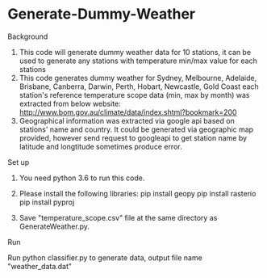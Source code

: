# Generate-Dummy-Weather

Background 

1. 	This code will generate dummy weather data for 10 stations, it can be used to generate any stations with temperature min/max value for each stations
2. 	This code generates dummy weather for Sydney, Melbourne, Adelaide, Brisbane, Canberra, Darwin, Perth, Hobart, Newcastle, Gold Coast
	  each station's reference temperature scope data (min, max by month) was extracted from below website: 
	  http://www.bom.gov.au/climate/data/index.shtml?bookmark=200
3. 	Geographical information was extracted via google api based on stations' name and country. It could be generated via geographic map provided, 
    however send request to googleapi to get station name by latitude and longtitude sometimes produce error. 

Set up

1. You need python 3.6 to run this code. 

2. Please install the following libraries: 
    pip install geopy
    pip install rasterio
    pip install pyproj
    
3. Save "temperature_scope.csv" file at the same directory as GenerateWeather.py.

Run

Run python classifier.py to generate data, output file name "weather_data.dat"
